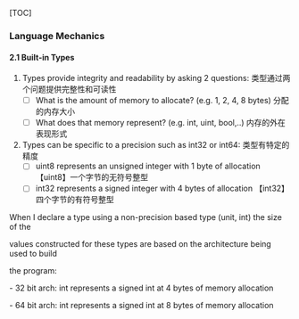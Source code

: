 [TOC]

### Language Mechanics 

#### 2.1 Built-in Types 

1. Types provide integrity and readability by asking 2 questions: 类型通过两个问题提供完整性和可读性
    - [ ] What is the amount of memory to allocate? (e.g. 1, 2, 4, 8 bytes) 分配的内存大小
    - [ ] What does that memory represent? (e.g. int, uint, bool,..) 内存的外在表现形式

2. Types can be specific to a precision such as int32 or int64: 类型有特定的精度
    - [ ] uint8 represents an unsigned integer with 1 byte of allocation  【uint8】一个字节的无符号整型
    - [ ]  int32 represents a signed integer with 4 bytes of allocation  【int32】四个字节的有符号整型

When I declare a type using a non-precision based type (unit, int) the size of the 

values constructed for these types are based on the architecture being used to build 

the program: 

\- 32 bit arch: int represents a signed int at 4 bytes of memory allocation 

\- 64 bit arch: int represents a signed int at 8 bytes of memory allocation 